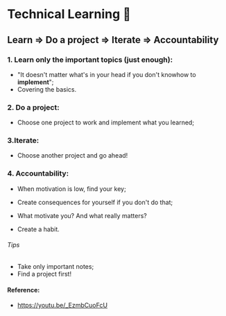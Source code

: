 # Technical Learning :notebook:

## Learn => Do a project => Iterate => Accountability

### 1. Learn only the important topics (just enough):
 - "It doesn't matter what's in your head if you don't knowhow to **implement**";
 - Covering the basics.

### 2. Do a project:
- Choose one project to work and implement what you learned;

### 3.Iterate:

- Choose another project and go ahead!

### 4. Accountability:

- When motivation is low, find your key;

- Create consequences for yourself if you don't do that;

- What motivate you? And what really matters? 

- Create a habit.

###### Tips 

- Take only important notes;
- Find a project first!


#### Reference: 

- https://youtu.be/_EzmbCuoFcU
